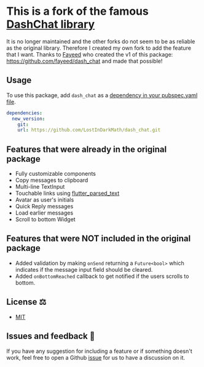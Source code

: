 # This is a fork of the famous [DashChat library](https://github.com/fayeed/dash_chat)
It is no longer maintained and the other forks do not seem to be as reliable as the original library.
Therefore I created my own fork to add the feature that I want.
Thanks to [Fayeed](https://github.com/fayeed) who created the v1 of this package: https://github.com/fayeed/dash_chat and made that possible!

## Usage

To use this package, add `dash_chat` as a [dependency in your pubspec.yaml file](https://flutter.io/platform-plugins/).
```yaml
dependencies:
  new_version:
    git:
    url: https://github.com/LostInDarkMath/dash_chat.git
```

## Features that were already in the original package
- Fully customizable components
- Copy messages to clipboard
- Multi-line TextInput
- Touchable links using [flutter_parsed_text](https://pub.dev/packages/flutter_parsed_text)
- Avatar as user's initials
- Quick Reply messages
- Load earlier messages
- Scroll to bottom Widget

## Features that were NOT included in the original package
- Added validation by making `onSend` returning a `Future<bool>` which indicates if the message input field should be cleared.
- Added `onBottomReached` callback to get notified if the users scrolls to bottom.

## License ⚖️

- [MIT](https://github.com/LostInDarkMath/dash_chat/blob/master/LICENSE)

## Issues and feedback 💭

If you have any suggestion for including a feature or if something doesn't work, feel free to open a Github [issue](https://github.com/LostInDarkMath/dash_chat/issues) for us to have a discussion on it.
